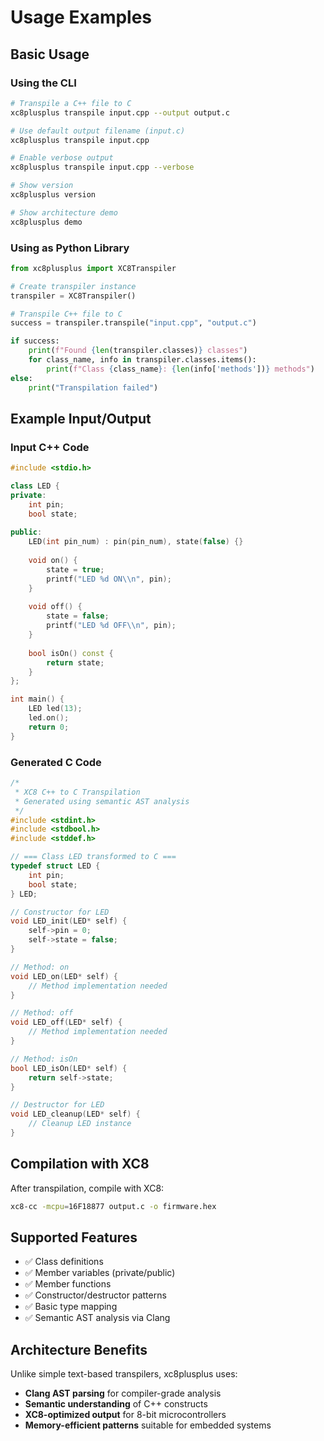 # Usage Examples

## Basic Usage

### Using the CLI

```bash
# Transpile a C++ file to C
xc8plusplus transpile input.cpp --output output.c

# Use default output filename (input.c)
xc8plusplus transpile input.cpp

# Enable verbose output
xc8plusplus transpile input.cpp --verbose

# Show version
xc8plusplus version

# Show architecture demo
xc8plusplus demo
```

### Using as Python Library

```python
from xc8plusplus import XC8Transpiler

# Create transpiler instance
transpiler = XC8Transpiler()

# Transpile C++ file to C
success = transpiler.transpile("input.cpp", "output.c")

if success:
    print(f"Found {len(transpiler.classes)} classes")
    for class_name, info in transpiler.classes.items():
        print(f"Class {class_name}: {len(info['methods'])} methods")
else:
    print("Transpilation failed")
```

## Example Input/Output

### Input C++ Code
```cpp
#include <stdio.h>

class LED {
private:
    int pin;
    bool state;
    
public:
    LED(int pin_num) : pin(pin_num), state(false) {}
    
    void on() {
        state = true;
        printf("LED %d ON\\n", pin);
    }
    
    void off() {
        state = false;
        printf("LED %d OFF\\n", pin);
    }
    
    bool isOn() const {
        return state;
    }
};

int main() {
    LED led(13);
    led.on();
    return 0;
}
```

### Generated C Code
```c
/*
 * XC8 C++ to C Transpilation
 * Generated using semantic AST analysis
 */
#include <stdint.h>
#include <stdbool.h>
#include <stddef.h>

// === Class LED transformed to C ===
typedef struct LED {
    int pin;
    bool state;
} LED;

// Constructor for LED
void LED_init(LED* self) {
    self->pin = 0;
    self->state = false;
}

// Method: on
void LED_on(LED* self) {
    // Method implementation needed
}

// Method: off  
void LED_off(LED* self) {
    // Method implementation needed
}

// Method: isOn
bool LED_isOn(LED* self) {
    return self->state;
}

// Destructor for LED
void LED_cleanup(LED* self) {
    // Cleanup LED instance
}
```

## Compilation with XC8

After transpilation, compile with XC8:

```bash
xc8-cc -mcpu=16F18877 output.c -o firmware.hex
```

## Supported Features

- ✅ Class definitions
- ✅ Member variables (private/public)
- ✅ Member functions
- ✅ Constructor/destructor patterns
- ✅ Basic type mapping
- ✅ Semantic AST analysis via Clang

## Architecture Benefits

Unlike simple text-based transpilers, xc8plusplus uses:
- **Clang AST parsing** for compiler-grade analysis
- **Semantic understanding** of C++ constructs  
- **XC8-optimized output** for 8-bit microcontrollers
- **Memory-efficient patterns** suitable for embedded systems
